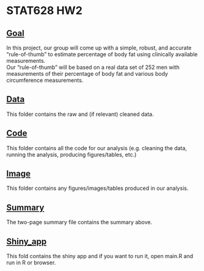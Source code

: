 # STAT628 HW2 
## [Goal](guideline/)
In this project, our group will come up with a simple, robust, and accurate “rule-of-thumb” to estimate percentage of body fat using clinically available measurements.\
Our “rule-of-thumb” will be based on a real data set of 252 men with measurements of their percentage of body fat and various body circumference measurements.

## [Data](data/) 
This folder contains the raw and (if relevant) cleaned data.

## [Code](code/)
This folder contains all the code for our analysis (e.g. cleaning the data, running the analysis, producing figures/tables, etc.)

## [Image](image/)
This folder contains any figures/images/tables produced in our analysis.

## [Summary](summary/) 
The two-page summary file contains the summary above.

## [Shiny_app](shiny_app/)
This fold contains the shiny app and if you want to run it, open main.R and run in R or browser.
